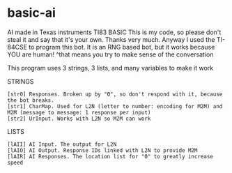 # basic-ai
AI made in Texas instruments TI83 BASIC
This is my code, so please don't steal it and say that it's your own. Thanks very much.
Anyway I used the TI-84CSE to program this bot. 
It is an RNG based bot, but it works because YOU are human! 
^that means you try to make sense of the conversation

This program uses 3 strings, 3 lists, and many variables to make it work

  STRINGS
  
    [str0] Responses. Broken up by "Θ", so don't respond with it, because the bot breaks.
    [str1] CharMap. Used for L2N (letter to number: encoding for M2M) and M2M (message to message: 1 response per input) 
    [str2] UrInput. Works with L2N so M2M can work
    
  LISTS
  
    [lAII] AI Input. The output for L2N
    [lAIO] AI Output. Response IDs linked with L2N to provide M2M
    [lAIR] AI Responses. The location list for "Θ" to greatly increase speed
